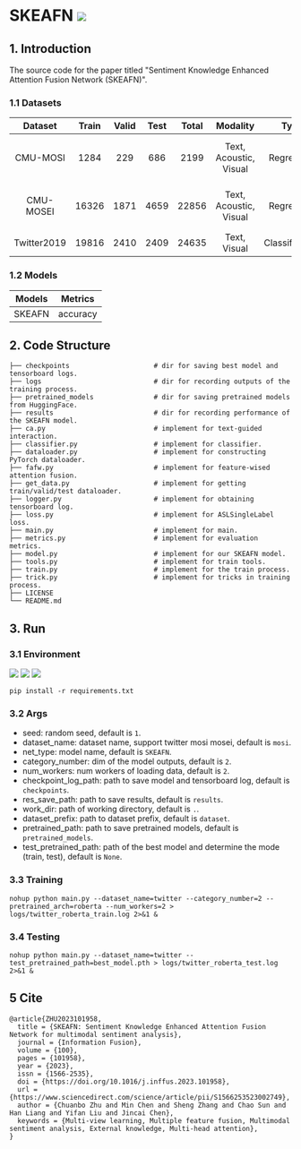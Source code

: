 # SKEAFN [![](https://badgen.net/badge/license/GNU/green)](#LICENSE)
## 1. Introduction
The source code for the paper titled "Sentiment Knowledge Enhanced Attention Fusion Network (SKEAFN)".

### 1.1 Datasets
| Dataset           | Train   | Valid   | Test   | Total     |  Modality   | Type | Sentiment |
|:-------------:    |:-------:|:-------:|:------:|:-------:|:-------:|:-------:|:-------:|
| CMU-MOSI          | 1284    | 229     | 686    | 2199    | Text, Acoustic, Visual | Regression | HN, NG, WN, NU, WP, PS, HP |
| CMU-MOSEI         | 16326   | 1871    | 4659   | 22856   | Text, Acoustic, Visual | Regression | HN, NG, WN, NU, WP, PS, HP |
| Twitter2019       | 19816   | 2410    | 2409   | 24635   | Text, Visual | Classification | A, no SA |

### 1.2 Models
| Models    | Metrics   |
|:---------:|:---------:|
| SKEAFN    | accuracy  |

## 2. Code Structure
```
├── checkpoints                     # dir for saving best model and tensorboard logs.
├── logs                            # dir for recording outputs of the training process.
├── pretrained_models               # dir for saving pretrained models from HuggingFace.
├── results                         # dir for recording performance of the SKEAFN model.
├── ca.py                           # implement for text-guided interaction.
├── classifier.py                   # implement for classifier.
├── dataloader.py                   # implement for constructing PyTorch dataloader.
├── fafw.py                         # implement for feature-wised attention fusion.
├── get_data.py                     # implement for getting train/valid/test dataloader.
├── logger.py                       # implement for obtaining tensorboard log.
├── loss.py                         # implement for ASLSingleLabel loss.
├── main.py                         # implement for main.
├── metrics.py                      # implement for evaluation metrics.
├── model.py                        # implement for our SKEAFN model.
├── tools.py                        # implement for train tools.
├── train.py                        # implement for the train process.
├── trick.py                        # implement for tricks in training process.
├── LICENSE                     
└── README.md
```

## 3. Run
### 3.1 Environment
![](https://badgen.net/badge/python/3.9.13/blue)
![](https://badgen.net/badge/pypi/v21.2.4/orange)
![](https://badgen.net/badge/Pytorch/1.9.0/red)
```
pip install -r requirements.txt
```
### 3.2 Args
+ seed: random seed, default is `1`.
+ dataset_name: dataset name, support twitter mosi mosei, default is `mosi`.
+ net_type: model name, default is `SKEAFN`.
+ category_number: dim of the model outputs, default is `2`.
+ num_workers: num workers of loading data, default is `2`.
+ checkpoint_log_path: path to save model and tensorboard log, default is `checkpoints`.
+ res_save_path: path to save results, default is `results`.
+ work_dir: path of working directory, default is `.`.
+ dataset_prefix: path to dataset prefix, default is `dataset`.
+ pretrained_path: path to save pretrained models, default is `pretrained_models`.
+ test_pretrained_path: path of the best model and determine the mode (train, test), default is `None`.

### 3.3 Training
```
nohup python main.py --dataset_name=twitter --category_number=2 --pretrained_arch=roberta --num_workers=2 > logs/twitter_roberta_train.log 2>&1 &
```
### 3.4 Testing
```
nohup python main.py --dataset_name=twitter --test_pretrained_path=best_model.pth > logs/twitter_roberta_test.log 2>&1 &
```

## 5 Cite
```
@article{ZHU2023101958,
  title = {SKEAFN: Sentiment Knowledge Enhanced Attention Fusion Network for multimodal sentiment analysis},
  journal = {Information Fusion},
  volume = {100},
  pages = {101958},
  year = {2023},
  issn = {1566-2535},
  doi = {https://doi.org/10.1016/j.inffus.2023.101958},
  url = {https://www.sciencedirect.com/science/article/pii/S1566253523002749},
  author = {Chuanbo Zhu and Min Chen and Sheng Zhang and Chao Sun and Han Liang and Yifan Liu and Jincai Chen},
  keywords = {Multi-view learning, Multiple feature fusion, Multimodal sentiment analysis, External knowledge, Multi-head attention},
}
```
